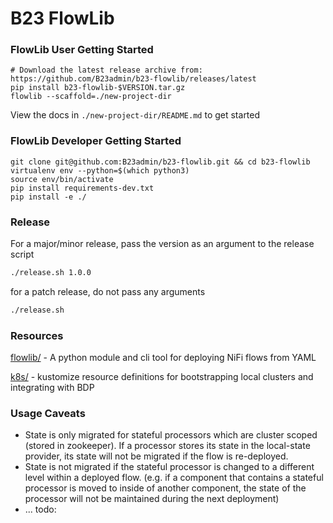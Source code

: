 # B23 FlowLib #

### FlowLib User Getting Started ###

```shell
# Download the latest release archive from: https://github.com/B23admin/b23-flowlib/releases/latest
pip install b23-flowlib-$VERSION.tar.gz
flowlib --scaffold=./new-project-dir
```

View the docs in `./new-project-dir/README.md` to get started


### FlowLib Developer Getting Started ###

```shell
git clone git@github.com:B23admin/b23-flowlib.git && cd b23-flowlib
virtualenv env --python=$(which python3)
source env/bin/activate
pip install requirements-dev.txt
pip install -e ./
```

### Release ###

For a major/minor release, pass the version as an argument to the release script

```bash
./release.sh 1.0.0
```

for a patch release, do not pass any arguments

```bash
./release.sh
```

### Resources ###

[flowlib/](./flowlib/README.md) - A python module and cli tool for deploying NiFi flows from YAML

[k8s/](./k8s/README.md) - kustomize resource definitions for bootstrapping local clusters and integrating with BDP


### Usage Caveats ###

- State is only migrated for stateful processors which are cluster scoped (stored in zookeeper). If a processor stores its state in the local-state provider, its state will not be migrated if the flow is re-deployed.
- State is not migrated if the stateful processor is changed to a different level within a deployed flow. (e.g. if a component that contains a stateful processor is moved to inside of another component, the state of the processor will not be maintained during the next deployment)
- ... todo:

